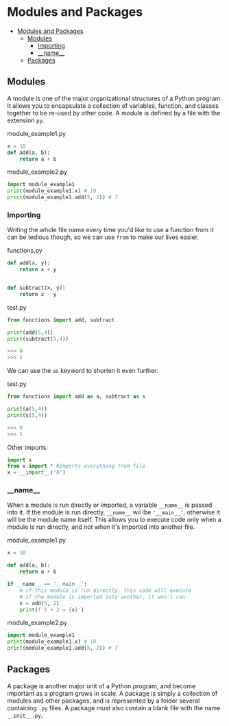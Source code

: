 
# Modules and Packages

- [Modules and Packages](#modules-and-packages)
  - [Modules](#modules)
    - [Importing](#importing)
    - [\_\_name__](#name)
  - [Packages](#packages)


## Modules

A module is one of the major organizational structures of a Python program. It allows you to encapsulate a collection of variables, function, and classes together to be re-used by other code. A module is defined by a file with the extension `py`.


module_example1.py
```python
x = 10
def add(a, b):
    return a + b
```

module_example2.py
```python
import module_example1
print(module_example1.x) # 10
print(module_example1.add(5, 2)) # 7
```


### Importing

Writing the whole file name every time you'd like to use a function from it can be tedious though, so we can use `from` to make our lives easier.

functions.py
```python
def add(x, y):
    return x + y


def subtract(x, y):
    return x - y
```

test.py
```python
from functions import add, subtract

print(add(5,4))
print(subtract(5,4))

>>> 9
>>> 1
```

We can use the `as` keyword to shorten it even further:

test.py
```python
from functions import add as a, subtract as s

print(a(5,4))
print(s(5,4))

>>> 9
>>> 1
```

Other imports:
```python
import x
from x import * #Imports everything from file
x = __import__('X')
```

### \_\_name__

When a module is run directly or imported, a variable `__name__` is passed into it. If the module is run directly, `__name__` wil lbe `'__main__'`, otherwise it will be the module name itself. This allows you to execute code only when a module is run directly, and not when it's imported into another file.


module_example1.py
```python
x = 10

def add(a, b):
    return a + b

if __name__ == '__main__':
    # if this module is run directly, this code will execute
    # if the module is imported into another, it won't run
    x = add(5, 2)
    print(f'5 + 2 = {x}')
```

module_example2.py
```python
import module_example1
print(module_example1.x) # 10
print(module_example1.add(5, 2)) # 7
```


## Packages

A package is another major unit of a Python program, and become important as a program grows in scale. A package is simply a collection of modules and other packages, and is represented by a folder several containing `.py` files. A package must also contain a blank file with the name `__init__.py`.


